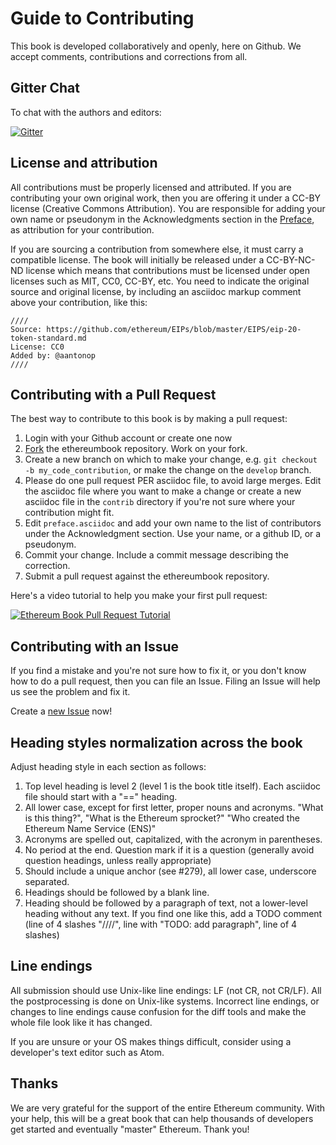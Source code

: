 # Guide to Contributing

This book is developed collaboratively and openly, here on Github. We accept comments, contributions and corrections from all.

## Gitter Chat

To chat with the authors and editors:

[![Gitter](https://github.com/ethereumbook/ethereumbook/blob/develop/images/chat-on-gitter.svg)](https://gitter.im/ethereumbook/Lobby)

## License and attribution

All contributions must be properly licensed and attributed. If you are contributing your own original work, then you are offering it under a CC-BY license (Creative Commons Attribution). You are responsible for adding your own name or pseudonym in the Acknowledgments section in the [Preface](preface.asciidoc), as attribution for your contribution.

If you are sourcing a contribution from somewhere else, it must carry a compatible license. The book will initially be released under a CC-BY-NC-ND license which means that contributions must be licensed under open licenses such as MIT, CC0, CC-BY, etc. You need to indicate the original source and original license, by including an asciidoc markup comment above your contribution, like this:

```
////
Source: https://github.com/ethereum/EIPs/blob/master/EIPS/eip-20-token-standard.md
License: CC0
Added by: @aantonop
////
```

## Contributing with a Pull Request

The best way to contribute to this book is by making a pull request:

1. Login with your Github account or create one now
2. [Fork](https://github.com/ethereumbook/ethereumbook#fork-destination-box) the ethereumbook repository. Work on your fork.
3. Create a new branch on which to make your change, e.g.
`git checkout -b my_code_contribution`, or make the change on the `develop` branch.
4. Please do one pull request PER asciidoc file, to avoid large merges. Edit the asciidoc file where you want to make a change or create a new asciidoc file in the `contrib` directory if you're not sure where your contribution might fit.
5. Edit `preface.asciidoc` and add your own name to the list of contributors under the Acknowledgment section. Use your name, or a github ID, or a pseudonym.
6. Commit your change. Include a commit message describing the correction.
7. Submit a pull request against the ethereumbook repository.

Here's a video tutorial to help you make your first pull request:

[![Ethereum Book Pull Request Tutorial](https://img.youtube.com/vi/IBYHohWm_5w/0.jpg)](https://www.youtube.com/watch?v=IBYHohWm_5w)

## Contributing with an Issue

If you find a mistake and you're not sure how to fix it, or you don't know how to do a pull request, then you can file an Issue. Filing an Issue will help us see the problem and fix it.

Create a [new Issue](https://github.com/ethereumbook/ethereumbook/issues/new) now!

## Heading styles normalization across the book

Adjust heading style in each section as follows:

1. Top level heading is level 2 (level 1 is the book title itself). Each asciidoc file should start with a "==" heading.
2. All lower case, except for first letter, proper nouns and acronyms. "What is this thing?", "What is the Ethereum sprocket?" "Who created the Ethereum Name Service (ENS)"
3. Acronyms are spelled out, capitalized, with the acronym in parentheses.
4. No period at the end. Question mark if it is a question (generally avoid question headings, unless really appropriate)
5. Should include a unique anchor (see #279), all lower case, underscore separated.
6. Headings should be followed by a blank line.
7. Heading should be followed by a paragraph of text, not a lower-level heading without any text. If you find one like this, add a TODO comment (line of 4 slashes "////", line with "TODO: add paragraph", line of 4 slashes)

## Line endings

All submission should use Unix-like line endings: LF (not CR, not CR/LF). All the postprocessing is done on Unix-like systems. Incorrect line endings, or changes to line endings cause confusion for the diff tools and make the whole file look like it has changed.

If you are unsure or your OS makes things difficult, consider using a developer's text editor such as Atom.

## Thanks

We are very grateful for the support of the entire Ethereum community. With your help, this will be a great book that can help thousands of developers get started and eventually "master" Ethereum. Thank you!
